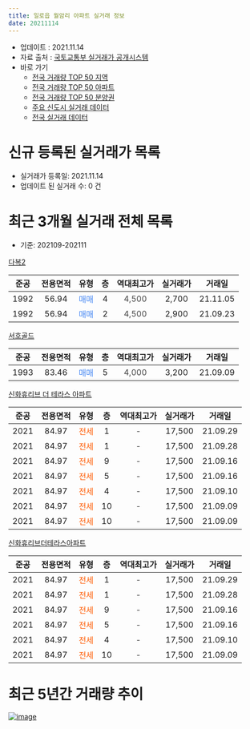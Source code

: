 ```yaml
---
title: 일로읍 월암리 아파트 실거래 정보
date: 20211114
---
```


* 업데이트 : 2021.11.14
* 자료 출처 : [국토교통부 실거래가 공개시스템](http://rt.molit.go.kr)
* 바로 가기
    * [전국 거래량 TOP 50 지역](https://apt-info.github.io/apt-trade-info/tr)
    * [전국 거래량 TOP 50 아파트](https://apt-info.github.io/apt-trade-info/ta)
    * [전국 거래량 TOP 50 분양권](https://apt-info.github.io/apt-trade-info/tb)
    * [주요 신도시 실거래 데이터](https://apt-info.github.io/apt-trade-info/newtown)
    * [전국 실거래 데이터](https://apt-info.github.io/apt-trade-info/all)



<script async src="https://pagead2.googlesyndication.com/pagead/js/adsbygoogle.js"></script>
<!-- 기본광고 -->
<ins class="adsbygoogle"
     style="display:block"
     data-ad-client="ca-pub-1142216861245946"
     data-ad-slot="4805727019"
     data-ad-format="auto"
     data-full-width-responsive="true"></ins>
<script>
     (adsbygoogle = window.adsbygoogle || []).push({});
</script>


# 신규 등록된 실거래가 목록

* 실거래가 등록일: 2021.11.14
* 업데이트 된 실거래 수: 0 건




<script async src="https://pagead2.googlesyndication.com/pagead/js/adsbygoogle.js"></script>
<!-- 기본광고 -->
<ins class="adsbygoogle"
     style="display:block"
     data-ad-client="ca-pub-1142216861245946"
     data-ad-slot="4805727019"
     data-ad-format="auto"
     data-full-width-responsive="true"></ins>
<script>
     (adsbygoogle = window.adsbygoogle || []).push({});
</script>


# 최근 3개월 실거래 전체 목록
* 기준: 202109-202111


[다복2](https://search.naver.com/search.naver?query=%EB%8B%A4%EB%B3%B52)

|준공|전용면적|유형|층|역대최고가|실거래가|거래일|
|:---:|:---:|:---:|:---:|:---:|:---:|:---:|
|1992|56.94|<span style="color:#4285F3">매매</span>|4|<span style="color:#444444">4,500</span>|2,700|21.11.05|
|1992|56.94|<span style="color:#4285F3">매매</span>|2|<span style="color:#444444">4,500</span>|2,900|21.09.23|

[서호골드](https://search.naver.com/search.naver?query=%EC%84%9C%ED%98%B8%EA%B3%A8%EB%93%9C)

|준공|전용면적|유형|층|역대최고가|실거래가|거래일|
|:---:|:---:|:---:|:---:|:---:|:---:|:---:|
|1993|83.46|<span style="color:#4285F3">매매</span>|5|<span style="color:#444444">4,000</span>|3,200|21.09.09|

[신화휴리브 더 테라스 아파트](https://search.naver.com/search.naver?query=%EC%8B%A0%ED%99%94%ED%9C%B4%EB%A6%AC%EB%B8%8C+%EB%8D%94+%ED%85%8C%EB%9D%BC%EC%8A%A4+%EC%95%84%ED%8C%8C%ED%8A%B8)

|준공|전용면적|유형|층|역대최고가|실거래가|거래일|
|:---:|:---:|:---:|:---:|:---:|:---:|:---:|
|2021|84.97|<span style="color:#FF5A00">전세</span>|1|<span style="color:#444444">-</span>|17,500|21.09.29|
|2021|84.97|<span style="color:#FF5A00">전세</span>|1|<span style="color:#444444">-</span>|17,500|21.09.28|
|2021|84.97|<span style="color:#FF5A00">전세</span>|9|<span style="color:#444444">-</span>|17,500|21.09.16|
|2021|84.97|<span style="color:#FF5A00">전세</span>|5|<span style="color:#444444">-</span>|17,500|21.09.16|
|2021|84.97|<span style="color:#FF5A00">전세</span>|4|<span style="color:#444444">-</span>|17,500|21.09.10|
|2021|84.97|<span style="color:#FF5A00">전세</span>|10|<span style="color:#444444">-</span>|17,500|21.09.09|
|2021|84.97|<span style="color:#FF5A00">전세</span>|10|<span style="color:#444444">-</span>|17,500|21.09.09|

[신화휴리브더테라스아파트](https://search.naver.com/search.naver?query=%EC%8B%A0%ED%99%94%ED%9C%B4%EB%A6%AC%EB%B8%8C%EB%8D%94%ED%85%8C%EB%9D%BC%EC%8A%A4%EC%95%84%ED%8C%8C%ED%8A%B8)

|준공|전용면적|유형|층|역대최고가|실거래가|거래일|
|:---:|:---:|:---:|:---:|:---:|:---:|:---:|
|2021|84.97|<span style="color:#FF5A00">전세</span>|1|<span style="color:#444444">-</span>|17,500|21.09.29|
|2021|84.97|<span style="color:#FF5A00">전세</span>|1|<span style="color:#444444">-</span>|17,500|21.09.28|
|2021|84.97|<span style="color:#FF5A00">전세</span>|9|<span style="color:#444444">-</span>|17,500|21.09.16|
|2021|84.97|<span style="color:#FF5A00">전세</span>|5|<span style="color:#444444">-</span>|17,500|21.09.16|
|2021|84.97|<span style="color:#FF5A00">전세</span>|4|<span style="color:#444444">-</span>|17,500|21.09.10|
|2021|84.97|<span style="color:#FF5A00">전세</span>|10|<span style="color:#444444">-</span>|17,500|21.09.09|



<script async src="https://pagead2.googlesyndication.com/pagead/js/adsbygoogle.js"></script>
<!-- 기본광고 -->
<ins class="adsbygoogle"
     style="display:block"
     data-ad-client="ca-pub-1142216861245946"
     data-ad-slot="4805727019"
     data-ad-format="auto"
     data-full-width-responsive="true"></ins>
<script>
     (adsbygoogle = window.adsbygoogle || []).push({});
</script>


# 최근 5년간 거래량 추이


<div style="width:100%;">
    <canvas id="deal_progress" height="200"></canvas>
</div>

<script>
new Chart(document.getElementById("deal_progress"), {
    type: 'line',
    data: {
        labels: ['16.02','16.03','16.05','16.06','16.07','16.08','16.10','16.11','17.02','17.04','17.06','17.12','18.02','18.04','18.06','18.08','18.10','18.12','19.02','19.03','19.10','19.12','20.01','20.02','20.03','20.04','20.05','20.06','20.08','20.09','20.10','21.01','21.04','21.07','21.08','21.09','21.11'],
        datasets: [{
            label: '매매/분양권',
            data: [1,2,1,1,0,1,1,2,2,1,1,1,1,1,1,0,1,1,1,1,2,1,1,2,3,1,1,1,1,1,1,1,1,3,1,2,1],
            borderColor: "rgba(66, 133, 243, 1)",
            backgroundColor: "rgba(66, 133, 243, 0.05)",
            borderWidth: 1,
            pointRadius: 0,
            fill: false,
            lineTension: 0
        },{
            label: '전/월세',
            data: [0,0,0,0,1,0,0,0,0,0,0,0,0,0,0,1,0,1,0,0,0,0,1,0,0,0,0,0,0,0,0,0,0,0,3,13,0],
            borderColor: "rgba(255, 90, 0, 1)",
            backgroundColor: "rgba(255, 90, 0, 0.05)",
            borderWidth: 1,
            pointRadius: 0,
            fill: false,
            lineTension: 0
        },{
            label: '합계',
            data: [1,2,1,1,1,1,1,2,2,1,1,1,1,1,1,1,1,2,1,1,2,1,2,2,3,1,1,1,1,1,1,1,1,3,4,15,1],
            borderColor: "rgba(0, 0, 0, 1)",
            backgroundColor: "rgba(0, 0, 0, 0.03)",
            borderWidth: 0.1,
            pointRadius: 0,
            fill: true,
            lineTension: 0
        }
        ]
    },
    options: {
        responsive: true,
        title: {
            display: false
        },
        tooltips: {
            mode: 'index',
            intersect: false
        },
        hover: {
            mode: 'nearest',
            intersect: true
        },
        scales: {
            xAxes: [{
                display: true,
                scaleLabel: {
                    display: true,
                    labelString: '년/월'
                }
            }],
            yAxes: [{
                display: true,
                ticks: {
                    suggestedMin: 0,
                },
                scaleLabel: {
                    display: true,
                    labelString: '실거래 수'
                }
            }]
        }
    }
});

</script>


[![image](https://apt-info.github.io/images/2020-01-03-apt-trade-info/1024x500.png)](https://play.google.com/store/apps/details?id=com.aptinfo.apttradeinfo)

